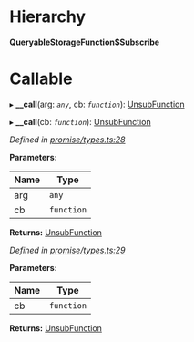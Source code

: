 

# Hierarchy

**QueryableStorageFunction$Subscribe**

# Callable
▸ **__call**(arg: *`any`*, cb: *`function`*): [UnsubFunction](../modules/_promise_types_.md#unsubfunction)

▸ **__call**(cb: *`function`*): [UnsubFunction](../modules/_promise_types_.md#unsubfunction)

*Defined in [promise/types.ts:28](https://github.com/polkadot-js/api/blob/95af8db/packages/api/src/promise/types.ts#L28)*

**Parameters:**

| Name | Type |
| ------ | ------ |
| arg | `any` |
| cb | `function` |

**Returns:** [UnsubFunction](../modules/_promise_types_.md#unsubfunction)

*Defined in [promise/types.ts:29](https://github.com/polkadot-js/api/blob/95af8db/packages/api/src/promise/types.ts#L29)*

**Parameters:**

| Name | Type |
| ------ | ------ |
| cb | `function` |

**Returns:** [UnsubFunction](../modules/_promise_types_.md#unsubfunction)

